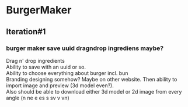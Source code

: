 # BurgerMaker
## Iteration#1
### burger maker save uuid dragndrop ingrediens maybe?
Drag n' drop ingredients
<br>
Ability to save with an uuid or so.
<br>
Ability to choose everything about burger incl. bun
<br>
Branding designing somehow? Maybe on other website. Then ability to import image and preview (3d model even?).
<br>
Also should be able to download either 3d model or 2d image from every angle (n ne e es s sv v vn)